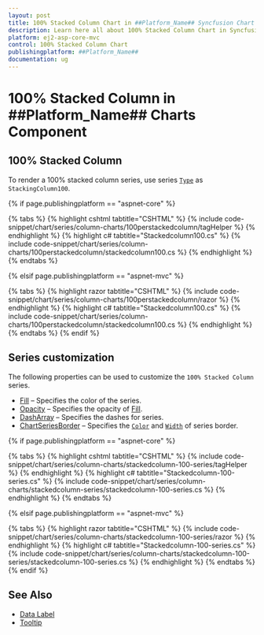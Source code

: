 ```yaml
---
layout: post
title: 100% Stacked Column Chart in ##Platform_Name## Syncfusion Chart Component
description: Learn here all about 100% Stacked Column Chart in Syncfusion ##Platform_Name## Chart component of Syncfusion Essential JS 2 and more.
platform: ej2-asp-core-mvc
control: 100% Stacked Column Chart
publishingplatform: ##Platform_Name##
documentation: ug
---
```



# 100% Stacked Column in ##Platform_Name## Charts Component

## 100% Stacked Column

To render a 100% stacked column series, use series [`Type`](https://help.syncfusion.com/cr/aspnetcore-js2/Syncfusion.EJ2.Charts.ChartSeries.html#Syncfusion_EJ2_Charts_ChartSeries_Type) as `StackingColumn100`.

{% if page.publishingplatform == "aspnet-core" %}

{% tabs %}
{% highlight cshtml tabtitle="CSHTML" %}
{% include code-snippet/chart/series/column-charts/100perstackedcolumn/tagHelper %}
{% endhighlight %}
{% highlight c# tabtitle="Stackedcolumn100.cs" %}
{% include code-snippet/chart/series/column-charts/100perstackedcolumn/stackedcolumn100.cs %}
{% endhighlight %}
{% endtabs %}

{% elsif page.publishingplatform == "aspnet-mvc" %}

{% tabs %}
{% highlight razor tabtitle="CSHTML" %}
{% include code-snippet/chart/series/column-charts/100perstackedcolumn/razor %}
{% endhighlight %}
{% highlight c# tabtitle="Stackedcolumn100.cs" %}
{% include code-snippet/chart/series/column-charts/100perstackedcolumn/stackedcolumn100.cs %}
{% endhighlight %}
{% endtabs %}
{% endif %}



## Series customization

The following properties can be used to customize the `100% Stacked Column` series.

* [Fill](https://help.syncfusion.com/cr/aspnetcore-js2/Syncfusion.EJ2.Charts.ChartSeries.html#Syncfusion_EJ2_Charts_ChartSeries_Fill) – Specifies the color of the series.
* [Opacity](https://help.syncfusion.com/cr/aspnetcore-js2/Syncfusion.EJ2.Charts.ChartSeries.html#Syncfusion_EJ2_Charts_ChartSeries_Opacity) – Specifies the opacity of [Fill](https://help.syncfusion.com/cr/aspnetcore-js2/Syncfusion.EJ2.Charts.ChartSeries.html#Syncfusion_EJ2_Charts_ChartSeries_Fill).
* [DashArray](https://help.syncfusion.com/cr/aspnetcore-js2/Syncfusion.EJ2.Charts.ChartSeries.html#Syncfusion_EJ2_Charts_ChartSeries_DashArray) – Specifies the dashes for series.
* [ChartSeriesBorder](https://help.syncfusion.com/cr/aspnetcore-js2/Syncfusion.EJ2.Charts.ChartSeries.html#Syncfusion_EJ2_Charts_ChartSeries_Border) – Specifies the [`Color`](https://help.syncfusion.com/cr/aspnetcore-js2/Syncfusion.EJ2.Charts.ChartBorder.html#Syncfusion_EJ2_Charts_ChartBorder_Color) and [`Width`](https://help.syncfusion.com/cr/aspnetcore-js2/Syncfusion.EJ2.Charts.ChartBorder.html#Syncfusion_EJ2_Charts_ChartBorder_Width) of series border.

{% if page.publishingplatform == "aspnet-core" %}

{% tabs %}
{% highlight cshtml tabtitle="CSHTML" %}
{% include code-snippet/chart/series/column-charts/stackedcolumn-100-series/tagHelper %}
{% endhighlight %}
{% highlight c# tabtitle="Stackedcolumn-100-series.cs" %}
{% include code-snippet/chart/series/column-charts/stackedcolumn-series/stackedcolumn-100-series.cs %}
{% endhighlight %}
{% endtabs %}

{% elsif page.publishingplatform == "aspnet-mvc" %}

{% tabs %}
{% highlight razor tabtitle="CSHTML" %}
{% include code-snippet/chart/series/column-charts/stackedcolumn-100-series/razor %}
{% endhighlight %}
{% highlight c# tabtitle="Stackedcolumn-100-series.cs" %}
{% include code-snippet/chart/series/column-charts/stackedcolumn-100-series/stackedcolumn-100-series.cs %}
{% endhighlight %}
{% endtabs %}
{% endif %}



## See Also

* [Data Label](https://help.syncfusion.com/cr/aspnetcore-js2/Syncfusion.EJ2.Charts.ChartDataLabelSettings.html)
* [Tooltip](https://help.syncfusion.com/cr/aspnetcore-js2/Syncfusion.EJ2.Charts.ChartTooltipSettings.html)